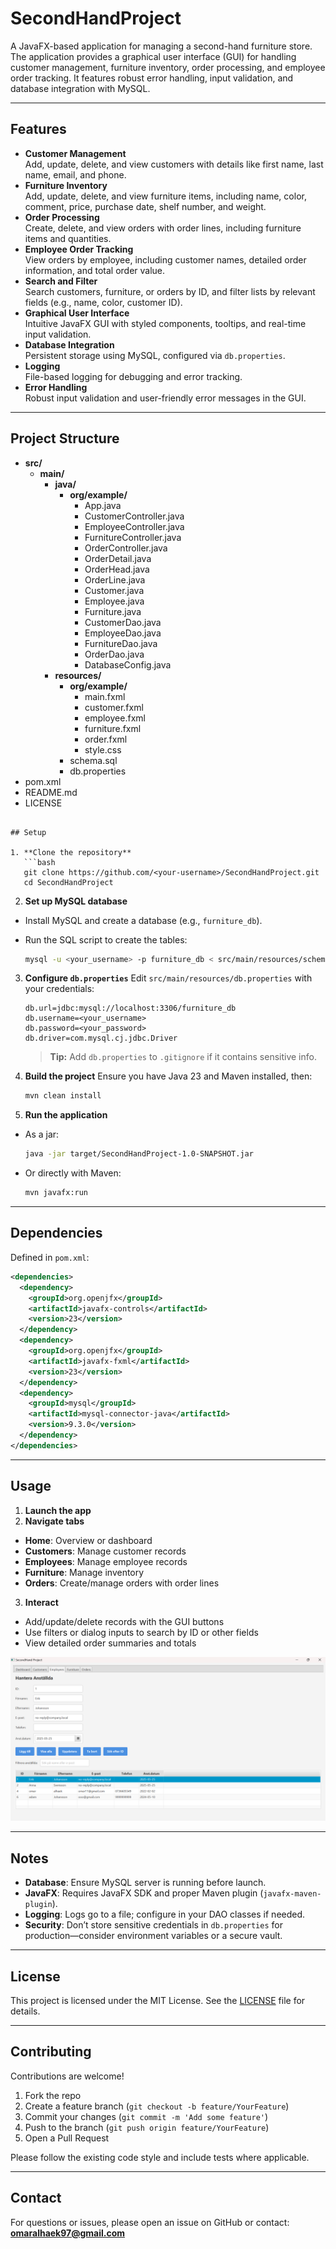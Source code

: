 
# SecondHandProject

A JavaFX-based application for managing a second-hand furniture store. The application provides a graphical user interface (GUI) for handling customer management, furniture inventory, order processing, and employee order tracking. It features robust error handling, input validation, and database integration with MySQL.

---

## Features

- **Customer Management**  
  Add, update, delete, and view customers with details like first name, last name, email, and phone.  
- **Furniture Inventory**  
  Add, update, delete, and view furniture items, including name, color, comment, price, purchase date, shelf number, and weight.  
- **Order Processing**  
  Create, delete, and view orders with order lines, including furniture items and quantities.  
- **Employee Order Tracking**  
  View orders by employee, including customer names, detailed order information, and total order value.  
- **Search and Filter**  
  Search customers, furniture, or orders by ID, and filter lists by relevant fields (e.g., name, color, customer ID).  
- **Graphical User Interface**  
  Intuitive JavaFX GUI with styled components, tooltips, and real-time input validation.  
- **Database Integration**  
  Persistent storage using MySQL, configured via `db.properties`.  
- **Logging**  
  File-based logging for debugging and error tracking.  
- **Error Handling**  
  Robust input validation and user-friendly error messages in the GUI.  

---

## Project Structure

- **src/**
  - **main/**
    - **java/**
      - **org/example/**
        - App.java
        - CustomerController.java
        - EmployeeController.java
        - FurnitureController.java
        - OrderController.java
        - OrderDetail.java
        - OrderHead.java
        - OrderLine.java
        - Customer.java
        - Employee.java
        - Furniture.java
        - CustomerDao.java
        - EmployeeDao.java
        - FurnitureDao.java
        - OrderDao.java
        - DatabaseConfig.java
    - **resources/**
      - **org/example/**
        - main.fxml
        - customer.fxml
        - employee.fxml
        - furniture.fxml
        - order.fxml
        - style.css
      - schema.sql
      - db.properties
- pom.xml
- README.md
- LICENSE

```

## Setup

1. **Clone the repository**  
   ```bash
   git clone https://github.com/<your-username>/SecondHandProject.git
   cd SecondHandProject
````

2. **Set up MySQL database**

  * Install MySQL and create a database (e.g., `furniture_db`).
  * Run the SQL script to create the tables:

    ```bash
    mysql -u <your_username> -p furniture_db < src/main/resources/schema.sql
    ```

3. **Configure `db.properties`**
   Edit `src/main/resources/db.properties` with your credentials:

   ```properties
   db.url=jdbc:mysql://localhost:3306/furniture_db
   db.username=<your_username>
   db.password=<your_password>
   db.driver=com.mysql.cj.jdbc.Driver
   ```

   > **Tip:** Add `db.properties` to `.gitignore` if it contains sensitive info.

4. **Build the project**
   Ensure you have Java 23 and Maven installed, then:

   ```bash
   mvn clean install
   ```

5. **Run the application**

  * As a jar:

    ```bash
    java -jar target/SecondHandProject-1.0-SNAPSHOT.jar
    ```
  * Or directly with Maven:

    ```bash
    mvn javafx:run
    ```

---

## Dependencies

Defined in `pom.xml`:

```xml
<dependencies>
  <dependency>
    <groupId>org.openjfx</groupId>
    <artifactId>javafx-controls</artifactId>
    <version>23</version>
  </dependency>
  <dependency>
    <groupId>org.openjfx</groupId>
    <artifactId>javafx-fxml</artifactId>
    <version>23</version>
  </dependency>
  <dependency>
    <groupId>mysql</groupId>
    <artifactId>mysql-connector-java</artifactId>
    <version>9.3.0</version>
  </dependency>
</dependencies>
```

---

## Usage

1. **Launch the app**
2. **Navigate tabs**

  * **Home**: Overview or dashboard
  * **Customers**: Manage customer records
  * **Employees**: Manage employee records
  * **Furniture**: Manage inventory
  * **Orders**: Create/manage orders with order lines
3. **Interact**

  * Add/update/delete records with the GUI buttons
  * Use filters or dialog inputs to search by ID or other fields
  * View detailed order summaries and totals

![SecondHandProject GUI](docs/images/screenshot-gui.png)

---

## Notes

* **Database**: Ensure MySQL server is running before launch.
* **JavaFX**: Requires JavaFX SDK and proper Maven plugin (`javafx-maven-plugin`).
* **Logging**: Logs go to a file; configure in your DAO classes if needed.
* **Security**: Don’t store sensitive credentials in `db.properties` for production—consider environment variables or a secure vault.

---

## License

This project is licensed under the MIT License. See the [LICENSE](LICENSE) file for details.

---

## Contributing

Contributions are welcome!

1. Fork the repo
2. Create a feature branch (`git checkout -b feature/YourFeature`)
3. Commit your changes (`git commit -m 'Add some feature'`)
4. Push to the branch (`git push origin feature/YourFeature`)
5. Open a Pull Request

Please follow the existing code style and include tests where applicable.

---

## Contact

For questions or issues, please open an issue on GitHub or contact:
**[omaralhaek97@gmail.com](mailto:omaralhaek97@gmail.com)**

```
```
